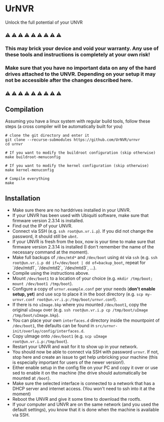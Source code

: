 # UrNVR

Unlock the full potential of your UNVR

### :warning: :warning: :warning: :warning: :warning: :warning: :warning: :warning: :warning:
### This may brick your device and void your warranty. Any use of these tools and instructions is completely at your own risk!
### Make sure that you have no important data on any of the hard drives attached to the UNVR. Depending on your setup it may not be accessible after the changes described here.
### :warning: :warning: :warning: :warning: :warning: :warning: :warning: :warning: :warning:

## Compilation

Assuming you have a linux system with regular build tools, follow these steps (a cross compiler will be automatically built for you)

```
# clone the git directory and enter it
git clone --recurse-submodules https://github.com/UrNVR/urnvr
cd urnvr

# If you want to modify the buildroot configuration (skip otherwise)
make buildroot-menuconfig

# If you want to modify the kernel configuration (skip otherwise)
make kernel-menuconfig

# Compile everything
make
```

## Installation

- Make sure there are no harddrives installed in your UNVR.
- If your UNVR has been used with Ubiquiti software, make sure that firmware version 2.3.14 is installed.
- Find out the IP of your UNVR. 
- Connect via SSH (e.g. `ssh root@un.vr.i.p`). If you did not change the password, it should still be `ubnt`.
- If your UNVR is fresh from the box, now is your time to make sure that firmware version 2.3.14 is installed (I don't remember the name of the necessary command at the moment).
- Make full backups of `/dev/mtd*` and `/dev/boot` using `dd` via `ssh` (e.g. `ssh root@un.vr.i.p dd if=/dev/boot | dd of=backup_boot`, repeat for ´/dev/mtd1´, ´/dev/mtd2´, ´/dev/mtd3´, ...).
- Compile using the instructions above.
- Mount `/dev/boot1` to a location of your choice (e.g. `mkdir /tmp/boot; mount /dev/boot1 /tmp/boot`).
- Configure a copy of `urnvr.example.conf` per your needs (**don't enable setup, yet**) and use scp to place it in the boot directory (e.g. `scp my-urnvr.conf root@un.vr.i.p:/tmp/boot/urnvr.conf`).
- If there is no `uImage.bkp` where you mounted `/dev/boot1`, copy the original `uImage` over (e.g. `ssh root@un.vr.i.p cp /tmp/boot/uImage /tmp/boot/uImage.bkp`).
- You can place your own `interfaces.d` directory inside the mountpoint of  `/dev/boot1`, the defaults can be found in `src/urnvr-init/overlay/config/interfaces.d`.
- Copy uImage onto `/dev/boot1` (e.g. `scp uImage root@un.vr.i.p:/tmp/boot`).
- Restart your UNVR and wait for it to show up in your network.
- You should now be able to connect via SSH with password `urnvr`. If not, stop here and create an issue to get help unbricking your machine (this is especially important for users of the newer version!).
- Either enable setup in the config file on your PC and copy it over or use sed to enable it on the machine (the drive should automatically be mounted at `/boot`).
- Make sure the selected interface is connected to a network that has a DHCP server and internet access. (You won't need to ssh into it at the moment)
- Reboot the UNVR and give it some time to download the rootfs.
- If your computer and UNVR are on the same network (and you used the default settings), you know that it is done when the machine is available via SSH.
